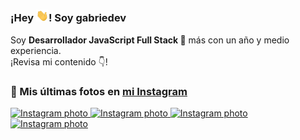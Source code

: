 <h3>¡Hey <img src="https://raw.githubusercontent.com/ABSphreak/ABSphreak/master/gifs/Hi.gif" width="20px" decondig="async">! Soy gabriedev</h3>

<p>Soy <strong>Desarrollador JavaScript Full Stack 🚀</strong> más con un año y medio experiencia.<br />¡Revisa mi contenido 👇!</p>

### 📸 Mis últimas fotos en [mi Instagram](https://instagram.com/gabrie.dev)


<a href='https://instagram.com/p/CtruQitPJU1' target='_blank'>
  <img width='20%' src='https://instagram.fkiv8-1.fna.fbcdn.net/v/t51.2885-15/354557634_595647665883083_2498794285121939883_n.jpg?stp=dst-jpg_e15_fr_s1080x1080&_nc_ht=instagram.fkiv8-1.fna.fbcdn.net&_nc_cat=111&_nc_ohc=hVqCDUGpslwAX_KK5vb&edm=APU89FABAAAA&ccb=7-5&oh=00_AfD9koyncDcEscuT88bn_zCi5P58OSMmCTHnu9p6v3Fs1A&oe=64AEDF23&_nc_sid=bc0c2c' alt='Instagram photo' />
</a>
<a href='https://instagram.com/p/CtrtZEhvfjK' target='_blank'>
  <img width='20%' src='https://instagram.fkiv8-1.fna.fbcdn.net/v/t51.2885-15/354566352_1280061536273536_3184760590463359796_n.jpg?stp=dst-jpg_e15&_nc_ht=instagram.fkiv8-1.fna.fbcdn.net&_nc_cat=104&_nc_ohc=GVWhl4-CDBsAX8ju-Mo&edm=APU89FABAAAA&ccb=7-5&oh=00_AfAQIdJAOGgxty9rJWe9tXn1QXAsgr96jR2wYAQR7BVRGQ&oe=64B03E5C&_nc_sid=bc0c2c' alt='Instagram photo' />
</a>
<a href='https://instagram.com/p/CtDUXiGIwfW' target='_blank'>
  <img width='20%' src='https://instagram.fkiv8-1.fna.fbcdn.net/v/t51.2885-15/350888316_2281662725376540_4082540287140756007_n.jpg?stp=dst-jpg_e15&_nc_ht=instagram.fkiv8-1.fna.fbcdn.net&_nc_cat=100&_nc_ohc=sYTgZW_nEycAX-C09h-&edm=APU89FABAAAA&ccb=7-5&oh=00_AfD543HX2XqJdM9-pmUdTLUaGlz-BdOT0u0edHlrSWRP7Q&oe=64AF0458&_nc_sid=bc0c2c' alt='Instagram photo' />
</a>
<a href='https://instagram.com/p/CoTfm_INWyt' target='_blank'>
  <img width='20%' src='https://instagram.fkiv8-1.fna.fbcdn.net/v/t51.2885-15/321050480_935030397667260_4356312353538439528_n.jpg?stp=dst-jpg_e15&_nc_ht=instagram.fkiv8-1.fna.fbcdn.net&_nc_cat=100&_nc_ohc=rgt1acq5YfIAX9xCNcZ&edm=APU89FABAAAA&ccb=7-5&oh=00_AfDdph4eN9IqXFdhCa0iji8u3Fjit7rHVf7EzJg3vwVUPg&oe=64AEC697&_nc_sid=bc0c2c' alt='Instagram photo' />
</a>
